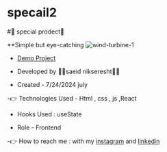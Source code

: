# specail2
#🤞 special prodect🤞

**Simple but eye-catching
  ![wind-turbine-1](https://github.com/user-attachments/assets/0e18b319-d666-47dc-8acd-469a7f3f143b)
                                                                                                                  


- [Demo Project]()

- Developed by 👨‍💻saeid nikseresht👨‍💻

- Created - 7/24/2024 july

-👉 Technologies Used - Html , css , js ,React

- Hooks Used : useState 

- Role - Frontend

-👉 How to reach me : with my [instagram](https://www.instagram.com/saeid_good_nature) and [linkedin](https://www.linkedin.com/in/saeidnikseresht)


